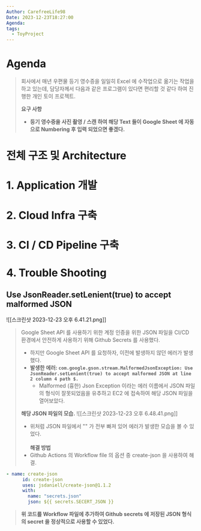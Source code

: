 ```yaml
---
Author: CarefreeLife98
Date: 2023-12-23T18:27:00
Agenda: 
tags:
  - ToyProject
---
```

# Agenda

> 회사에서 매년 우편물 등기 영수증을 일일히 Excel 에 수작업으로 옮기는 작업을 하고 있는데, 담당자께서 다음과 같은 프로그램이 있다면 편리할 것 같다 하여 진행한 개인 토이 프로젝트.
> 
> **요구 사항**
> - **등기 영수증을 사진 촬영 / 스캔 하여 해당 Text 들이 Google Sheet 에 자동으로 Numbering 후 입력 되었으면 좋겠다.**


# 전체 구조 및 Architecture

# 1. Application 개발

# 2. Cloud Infra 구축

# 3. CI / CD Pipeline 구축
# 4. Trouble Shooting

## Use JsonReader.setLenient(true) to accept malformed JSON
![[스크린샷 2023-12-23 오후 6.41.21.png]]
> Google Sheet API 를 사용하기 위한 계정 인증을 위한 JSON 파일을 CI/CD 환경에서 안전하게 사용하기 위해 Github Secrets 를 사용했다.
> - 하지만 Google Sheet API 를 요청하자, 이전에 발생하지 않던 에러가 발생했다.
> - **발생한 에러: `com.google.gson.stream.MalformedJsonException: Use JsonReader.setLenient(true) to accept malformed JSON at line 2 column 4 path $.`**
> 	- Malformed (흉한) Json Exception 이라는 에러 이름에서 JSON 파일의 형식이 잘못되었음을 유추하고 EC2 에 접속하여 해당 JSON 파일을 열어보았다.
>
> **해당 JSON 파일의 모습.**
> ![[스크린샷 2023-12-23 오후 6.48.41.png]]
> - 위처럼 JSON 파일에서 "" 가 전부 빠져 있어 에러가 발생한 모습을 볼 수 있었다.
> <br><br>
> **해결 방법**
> - Github Actions 의 Workflow file 의 옵션 중 create-json 을 사용하여 해결.

```yml
- name: create-json
      id: create-json
      uses: jsdaniell/create-json@1.1.2
      with:
        name: "secrets.json"
        json: ${{ secrets.SECERT_JSON }}
```

> **위 코드를 Workflow 파일에 추가하여 Github secrets 에 저장된 JSON 형식의 secret 을 정상적으로 사용할 수 있었다.**

